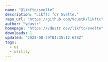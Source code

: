 ```yaml
---
name: "@likftc/svelte"
description: "Likftc for Svelte."
repo_url: "https://github.com/VdustR/likftc"
author: "vdustr"
homepage: "https://vdustr.dev/likftc/svelte"
downloads: 1
updated: "2023-08-29T04:35:12.678Z"
tags: 
  - ui
  - utility
---
```

